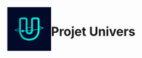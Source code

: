 <img align="left" width="100" height="100" src="resources\images\readme\logo.jpg">

# Projet Univers